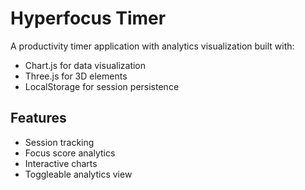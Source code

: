 # Hyperfocus Timer

A productivity timer application with analytics visualization built with:
- Chart.js for data visualization
- Three.js for 3D elements
- LocalStorage for session persistence

## Features
- Session tracking
- Focus score analytics
- Interactive charts
- Toggleable analytics view

